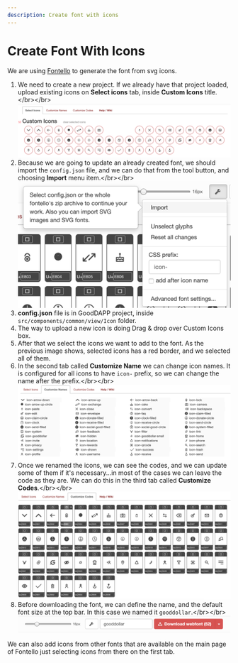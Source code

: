 ```yaml
---
description: Create font with icons
---
```


# Create Font With Icons

We are using [Fontello](http://fontello.com/) to generate the font from svg icons.

1. We need to create a new project. If we already have that project loaded, upload existing icons on **Select icons** tab, inside **Custom Icons** title.\</br>\</br>![](<../.gitbook/assets/image (5) (1) (1).png>)
2. Because we are going to update an already created font, we should import the `config.json` file, and we can do that from the tool button, and choosing **Import** menu item.\</br>\</br>![](<../.gitbook/assets/image (4) (2).png>)
3. **config.json** file is in GoodDAPP project, inside `src/components/common/view/Icon` folder.
4. The way to upload a new icon is doing Drag & drop over Custom Icons box.
5. After that we select the icons we want to add to the font. As the previous image shows, selected icons has a red border, and we selected all of them.
6. In the second tab called **Customize Name** we can change icon names. It is configured for all icons to have `icon-` prefix, so we can change the name after the prefix.\</br>\</br>![](<../.gitbook/assets/image (3) (1).png>)
7. Once we renamed the icons, we can see the codes, and we can update some of them if it's necessary...in most of the cases we can leave the code as they are. We can do this in the third tab called **Customize Codes**.\</br>\</br>![](<../.gitbook/assets/image (1) (2).png>)
8. Before downloading the font, we can define the name, and the default font size at the top bar. In this case we named it `gooddollar`.\</br>\</br>![](<../.gitbook/assets/image (2) (2).png>)

We can also add icons from other fonts that are available on the main page of Fontello just selecting icons from there on the first tab.

